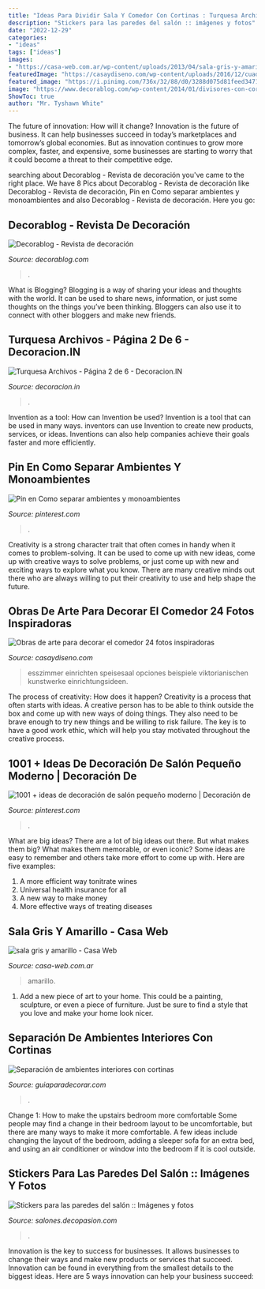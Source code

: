 ```yaml
---
title: "Ideas Para Dividir Sala Y Comedor Con Cortinas : Turquesa Archivos"
description: "Stickers para las paredes del salón :: imágenes y fotos"
date: "2022-12-29"
categories:
- "ideas"
tags: ["ideas"]
images:
- "https://casa-web.com.ar/wp-content/uploads/2013/04/sala-gris-y-amarillo.jpg"
featuredImage: "https://casaydiseno.com/wp-content/uploads/2016/12/cuadros-de-arte-diseno-arte-pop-opciones.jpg"
featured_image: "https://i.pinimg.com/736x/32/88/d0/3288d075d81feed3471ed81e133e92f4.jpg"
image: "https://www.decorablog.com/wp-content/2014/01/divisores-con-cortinas.jpg"
ShowToc: true
author: "Mr. Tyshawn White"
---
```



The future of innovation: How will it change?
Innovation is the future of business. It can help businesses succeed in today’s marketplaces and tomorrow’s global economies. But as innovation continues to grow more complex, faster, and expensive, some businesses are starting to worry that it could become a threat to their competitive edge.

	

		
searching about Decorablog - Revista de decoración you've came to the right place. We have 8 Pics about Decorablog - Revista de decoración like Decorablog - Revista de decoración, Pin en Como separar ambientes y monoambientes and also Decorablog - Revista de decoración. Here you go:
		
    
## Decorablog - Revista De Decoración

<img loading=lazy src="https://www.decorablog.com/wp-content/2014/01/divisores-con-cortinas.jpg" onerror="this.onerror=null;this.src='https://tse1.mm.bing.net/th?id=OIP.KbEvNjFc5jMBuUGK1sle6gHaEM&amp;pid=15.1';" alt="Decorablog - Revista de decoración">

_Source: decorablog.com_

>. 

	

What is Blogging?
Blogging is a way of sharing your ideas and thoughts with the world. It can be used to share news, information, or just some thoughts on the things you’ve been thinking. Bloggers can also use it to connect with other bloggers and make new friends.

    
## Turquesa Archivos - Página 2 De 6 - Decoracion.IN

<img loading=lazy src="https://decoracion.in/wp-content/uploads/decoracion-salones-espacio-minimalista-turquesa-2.jpg" onerror="this.onerror=null;this.src='https://tse2.mm.bing.net/th?id=OIP.L517j9A1JXSQ1soD58wsewHaEn&amp;pid=15.1';" alt="Turquesa Archivos - Página 2 de 6 - Decoracion.IN">

_Source: decoracion.in_

>. 

	

Invention as a tool: How can Invention be used?
Invention is a tool that can be used in many ways. inventors can use Invention to create new products, services, or ideas. Inventions can also help companies achieve their goals faster and more efficiently.

    
## Pin En Como Separar Ambientes Y Monoambientes

<img loading=lazy src="https://i.pinimg.com/736x/32/88/d0/3288d075d81feed3471ed81e133e92f4.jpg" onerror="this.onerror=null;this.src='https://tse3.mm.bing.net/th?id=OIP.ASw4M-2kT7DXOkxME7UaSwHaJ4&amp;pid=15.1';" alt="Pin en Como separar ambientes y monoambientes">

_Source: pinterest.com_

>. 

	

Creativity is a strong character trait that often comes in handy when it comes to problem-solving. It can be used to come up with new ideas, come up with creative ways to solve problems, or just come up with new and exciting ways to explore what you know. There are many creative minds out there who are always willing to put their creativity to use and help shape the future.

    
## Obras De Arte Para Decorar El Comedor 24 Fotos Inspiradoras

<img loading=lazy src="https://casaydiseno.com/wp-content/uploads/2016/12/cuadros-de-arte-diseno-arte-pop-opciones.jpg" onerror="this.onerror=null;this.src='https://tse4.mm.bing.net/th?id=OIP.fUo61TOpiFJxzGaCuyNowwHaIH&amp;pid=15.1';" alt="Obras de arte para decorar el comedor 24 fotos inspiradoras">

_Source: casaydiseno.com_

>esszimmer einrichten speisesaal opciones beispiele viktorianischen kunstwerke einrichtungsideen. 

	

The process of creativity: How does it happen?
Creativity is a process that often starts with ideas. A creative person has to be able to think outside the box and come up with new ways of doing things. They also need to be brave enough to try new things and be willing to risk failure. The key is to have a good work ethic, which will help you stay motivated throughout the creative process.

    
## 1001 + Ideas De Decoración De Salón Pequeño Moderno | Decoración De

<img loading=lazy src="https://i.pinimg.com/736x/95/5e/15/955e15d830316ab62a9e1c73edef6dd6.jpg" onerror="this.onerror=null;this.src='https://tse3.mm.bing.net/th?id=OIP.lM0RYw9zdyDjhHyXqG-OKAHaHa&amp;pid=15.1';" alt="1001 + ideas de decoración de salón pequeño moderno | Decoración de">

_Source: pinterest.com_

>. 

	

What are big ideas?
There are a lot of big ideas out there. But what makes them big? What makes them memorable, or even iconic? Some ideas are easy to remember and others take more effort to come up with. Here are five examples: 
1. A more efficient way tonitrate wines
2. Universal health insurance for all
3. A new way to make money
4. More effective ways of treating diseases

    
## Sala Gris Y Amarillo - Casa Web

<img loading=lazy src="https://casa-web.com.ar/wp-content/uploads/2013/04/sala-gris-y-amarillo.jpg" onerror="this.onerror=null;this.src='https://tse2.mm.bing.net/th?id=OIP.e2LiPzMeJ0Gaf3NVV_wnMgHaG_&amp;pid=15.1';" alt="sala gris y amarillo - Casa Web">

_Source: casa-web.com.ar_

>amarillo. 

	

1. Add a new piece of art to your home. This could be a painting, sculpture, or even a piece of furniture. Just be sure to find a style that you love and make your home look nicer.

    
## Separación De Ambientes Interiores Con Cortinas

<img loading=lazy src="http://www.guiaparadecorar.com/wp-content/uploads/2013/03/separacion-de-interiores-con-cortinas-02.jpg" onerror="this.onerror=null;this.src='https://tse4.mm.bing.net/th?id=OIP.kEK3Dwu_nDnNYEp5wc51kwHaHa&amp;pid=15.1';" alt="Separación de ambientes interiores con cortinas">

_Source: guiaparadecorar.com_

>. 

	

Change 1: How to make the upstairs bedroom more comfortable
Some people may find a change in their bedroom layout to be uncomfortable, but there are many ways to make it more comfortable. A few ideas include changing the layout of the bedroom, adding a sleeper sofa for an extra bed, and using an air conditioner or window into the bedroom if it is cool outside.

    
## Stickers Para Las Paredes Del Salón :: Imágenes Y Fotos

<img loading=lazy src="http://salones.decopasion.com/Imagenes/stickers-para-las-paredes-del-salon.jpg" onerror="this.onerror=null;this.src='https://tse2.mm.bing.net/th?id=OIP.bZY5q7jj8rtrkAYGlkqgegHaHa&amp;pid=15.1';" alt="Stickers para las paredes del salón :: Imágenes y fotos">

_Source: salones.decopasion.com_

>. 

	

Innovation is the key to success for businesses. It allows businesses to change their ways and make new products or services that succeed. Innovation can be found in everything from the smallest details to the biggest ideas. Here are 5 ways innovation can help your business succeed: 

